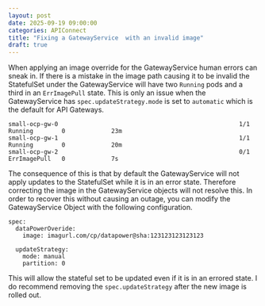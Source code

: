 ```yaml
---
layout: post
date: 2025-09-19 09:00:00
categories: APIConnect
title: "Fixing a GatewayService  with an invalid image"
draft: true
---
```


When applying an image override for the GatewayService  human errors can sneak in. If there is a mistake in the image path causing it to be invalid the StatefulSet under the GatewayService will have two `Running` pods and a third in an `ErrImagePull` state. This is only an issue when the GatewayService has `spec.updateStrategy.mode` is set to `automatic` which is the default for API Gateways.  

```
small-ocp-gw-0                                                   1/1     Running        0             23m
small-ocp-gw-1                                                   1/1     Running        0             20m
small-ocp-gw-2                                                   0/1     ErrImagePull   0             7s
```

<!--more-->
The consequence of this is that by default the GatewayService will not apply updates to the StatefulSet while it is in an error state. Therefore correcting the image in the GatewayService objects will not resolve this. In order to recover this without causing an outage, you can modify the GatewayService Object with the following configuration. 
```
spec:
  dataPowerOveride:
    image: imagurl.com/cp/datapower@sha:123123123123123

  updateStrategy:
    mode: manual
    partition: 0
```

This will allow the stateful set to be updated even if it is in an errored state.  I do recommend removing the `spec.updateStrategy` after the new image is rolled out. 
